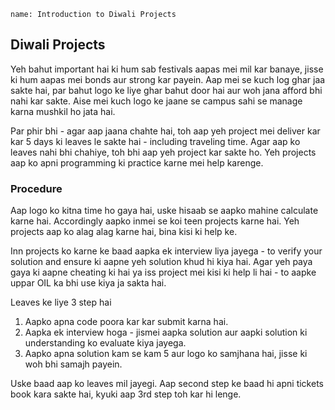 ```ngMeta
name: Introduction to Diwali Projects
```

## Diwali Projects
Yeh bahut important hai ki hum sab festivals aapas mei mil kar banaye, jisse ki hum aapas mei bonds aur strong kar payein. Aap mei se kuch log ghar jaa sakte hai, par bahut logo ke liye ghar bahut door hai aur woh jana afford bhi nahi kar sakte. Aise mei kuch logo ke jaane se campus sahi se manage karna mushkil ho jata hai.

Par phir bhi - agar aap jaana chahte hai, toh aap yeh project mei deliver kar kar 5 days ki leaves le sakte hai - including traveling time.
Agar aap ko leaves nahi bhi chahiye, toh bhi aap yeh project kar sakte ho. Yeh projects aap ko apni programming ki practice karne mei help karenge.

### Procedure
Aap logo ko kitna time ho gaya hai, uske hisaab se aapko mahine calculate karne hai. Accordingly aapko inmei se koi teen projects karne hai. Yeh projects aap ko alag alag karne hai, bina kisi ki help ke.

Inn projects ko karne ke baad aapka ek interview liya jayega - to verify your solution and ensure ki aapne yeh solution khud hi kiya hai. Agar yeh paya gaya ki aapne cheating ki hai ya iss project mei kisi ki help li hai - to aapke uppar OIL ka bhi use kiya ja sakta hai. 

Leaves ke liye 3 step hai
1. Aapko apna code poora kar kar submit karna hai.
2. Aapka ek interview hoga - jismei aapka solution aur aapki solution ki understanding ko evaluate kiya jayega.
3. Aapko apna solution kam se kam 5 aur logo ko samjhana hai, jisse ki woh bhi samajh payein.

Uske baad aap ko leaves mil jayegi. Aap second step ke baad hi apni tickets book kara sakte hai, kyuki aap 3rd step toh kar hi lenge.